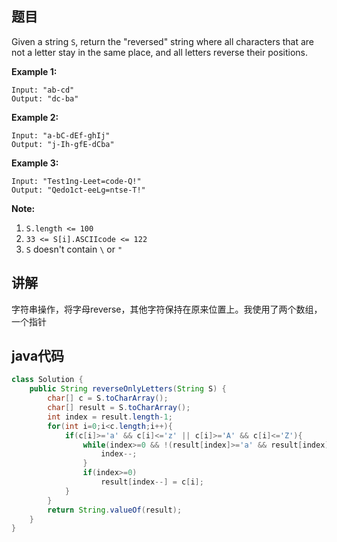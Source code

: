 ## 题目

Given a string `S`, return the "reversed" string where all characters that are not a letter stay in the same place, and all letters reverse their positions.

**Example 1:**
```
Input: "ab-cd"
Output: "dc-ba"
```

**Example 2:**
```
Input: "a-bC-dEf-ghIj"
Output: "j-Ih-gfE-dCba"
```

**Example 3:**
```
Input: "Test1ng-Leet=code-Q!"
Output: "Qedo1ct-eeLg=ntse-T!"
```

**Note:**

1. `S.length <= 100`
2. `33 <= S[i].ASCIIcode <= 122`
3. `S` doesn't contain `\` or `"`

## 讲解

字符串操作，将字母reverse，其他字符保持在原来位置上。我使用了两个数组，一个指针

## java代码

```java
class Solution {
    public String reverseOnlyLetters(String S) {
        char[] c = S.toCharArray();
        char[] result = S.toCharArray();
        int index = result.length-1;
        for(int i=0;i<c.length;i++){
            if(c[i]>='a' && c[i]<='z' || c[i]>='A' && c[i]<='Z'){
                while(index>=0 && !(result[index]>='a' && result[index]<='z' || result[index]>='A' && result[index]<='Z')){
                    index--;
                }
                if(index>=0)
                    result[index--] = c[i];
            }
        }
        return String.valueOf(result);
    }
}
```